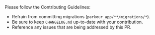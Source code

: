 Please follow the Contributing Guidelines:
- Refrain from committing migrations (`parkour_app/**/migrations/*`).
- Be sure to keep `CHANGELOG.md` up-to-date with your contribution.
- Reference any issues that are being addressed by this PR.